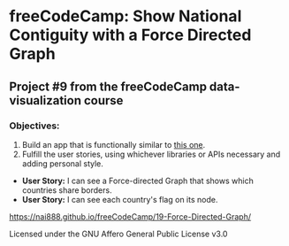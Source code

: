 # freeCodeCamp: Show National Contiguity with a Force Directed Graph

## Project #9 from the freeCodeCamp data-visualization course

### Objectives:

1. Build an app that is functionally similar to [this one](https://codepen.io/FreeCodeCamp/full/xVopBo).
2. Fulfill the user stories, using whichever libraries or APIs necessary and adding personal style.

- **User Story:** I can see a Force-directed Graph that shows which countries share borders.
- **User Story:** I can see each country's flag on its node.

<https://nai888.github.io/freeCodeCamp/19-Force-Directed-Graph/>

Licensed under the GNU Affero General Public License v3.0
